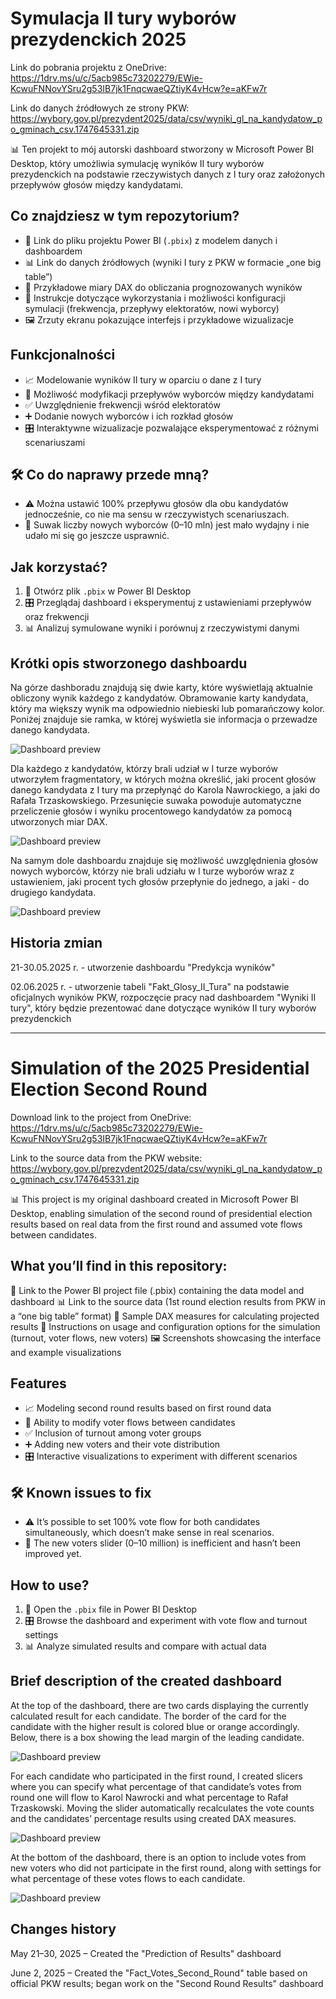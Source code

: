 # Symulacja II tury wyborów prezydenckich 2025

Link do pobrania projektu z OneDrive: https://1drv.ms/u/c/5acb985c73202279/EWie-KcwuFNNovYSru2g53IB7jk1FnqcwaeQZtiyK4vHcw?e=aKFw7r

Link do danych źródłowych ze strony PKW: https://wybory.gov.pl/prezydent2025/data/csv/wyniki_gl_na_kandydatow_po_gminach_csv.1747645331.zip

📊 Ten projekt to mój autorski dashboard stworzony w Microsoft Power BI Desktop, który umożliwia symulację wyników II tury wyborów prezydenckich na podstawie rzeczywistych danych z I tury oraz założonych przepływów głosów między kandydatami.

## Co znajdziesz w tym repozytorium?  
- 📁 Link do pliku projektu Power BI (`.pbix`) z modelem danych i dashboardem  
- 📊 Link do danych źródłowych (wyniki I tury z PKW w formacie „one big table”)  
- 🧮 Przykładowe miary DAX do obliczania prognozowanych wyników  
- 📖 Instrukcje dotyczące wykorzystania i możliwości konfiguracji symulacji (frekwencja, przepływy elektoratów, nowi wyborcy)  
- 🖼️ Zrzuty ekranu pokazujące interfejs i przykładowe wizualizacje  

## Funkcjonalności  
- 📈 Modelowanie wyników II tury w oparciu o dane z I tury  
- 🔄 Możliwość modyfikacji przepływów wyborców między kandydatami  
- ✅ Uwzględnienie frekwencji wśród elektoratów  
- ➕ Dodanie nowych wyborców i ich rozkład głosów  
- 🎛️ Interaktywne wizualizacje pozwalające eksperymentować z różnymi scenariuszami  

## 🛠️ Co do naprawy przede mną? 
- ⚠️ Można ustawić 100% przepływu głosów dla obu kandydatów jednocześnie, co nie ma sensu w rzeczywistych scenariuszach.  
- 🔧 Suwak liczby nowych wyborców (0–10 mln) jest mało wydajny i nie udało mi się go jeszcze usprawnić.  

## Jak korzystać?  
1. 📂 Otwórz plik `.pbix` w Power BI Desktop  
2. 🎛️ Przeglądaj dashboard i eksperymentuj z ustawieniami przepływów oraz frekwencji  
3. 📊 Analizuj symulowane wyniki i porównuj z rzeczywistymi danymi

## Krótki opis stworzonego dashboardu

Na górze dashboradu znajdują się dwie karty, które wyświetlają aktualnie obliczony wynik każdego z kandydatów.
Obramowanie karty kandydata, który ma większy wynik ma odpowiednio niebieski lub pomarańczowy kolor.
Poniżej znajduje sie ramka, w której wyświetla sie informacja o przewadze danego kandydata.

![Dashboard preview](1.png)

Dla każdego z kandydatów, którzy brali udział w I turze wyborów utworzyłem fragmentatory, w których można
określić, jaki procent głosów danego kandydata z I tury ma przepłynąć do Karola Nawrockiego, a jaki do
Rafała Trzaskowskiego. Przesunięcie suwaka powoduje automatyczne przeliczenie głosów i wyniku procentowego
kandydatów za pomocą utworzonych miar DAX.

![Dashboard preview](2.png)

Na samym dole dashboardu znajduje się możliwość uwzględnienia głosów nowych wyborców, którzy nie brali udziału
w I turze wyborów wraz z ustawieniem, jaki procent tych głosów przepłynie do jednego, a jaki - do drugiego kandydata.

![Dashboard preview](3.png)

## Historia zmian
21-30.05.2025 r. - utworzenie dashboardu "Predykcja wyników"

02.06.2025 r. - utworzenie tabeli "Fakt_Glosy_II_Tura" na podstawie oficjalnych wyników PKW, rozpoczęcie pracy nad dashboardem "Wyniki II tury",
który będzie prezentować dane dotyczące wyników II tury wyborów prezydenckich

------------------------------------------------------------------------------------------------------------------------
# Simulation of the 2025 Presidential Election Second Round

Download link to the project from OneDrive: https://1drv.ms/u/c/5acb985c73202279/EWie-KcwuFNNovYSru2g53IB7jk1FnqcwaeQZtiyK4vHcw?e=aKFw7r

Link to the source data from the PKW website:
https://wybory.gov.pl/prezydent2025/data/csv/wyniki_gl_na_kandydatow_po_gminach_csv.1747645331.zip

📊 This project is my original dashboard created in Microsoft Power BI Desktop, enabling simulation of the second round of presidential election results based on real data from the first round and assumed vote flows between candidates.

## What you’ll find in this repository:
📁 Link to the Power BI project file (.pbix) containing the data model and dashboard
📊 Link to the source data (1st round election results from PKW in a “one big table” format)
🧮 Sample DAX measures for calculating projected results
📖 Instructions on usage and configuration options for the simulation (turnout, voter flows, new voters)
🖼️ Screenshots showcasing the interface and example visualizations

## Features  
- 📈 Modeling second round results based on first round data  
- 🔄 Ability to modify voter flows between candidates  
- ✅ Inclusion of turnout among voter groups  
- ➕ Adding new voters and their vote distribution  
- 🎛️ Interactive visualizations to experiment with different scenarios  

## 🛠️ Known issues to fix  
- ⚠️ It’s possible to set 100% vote flow for both candidates simultaneously, which doesn’t make sense in real scenarios.  
- 🔧 The new voters slider (0–10 million) is inefficient and hasn’t been improved yet.  

## How to use?  
1. 📂 Open the `.pbix` file in Power BI Desktop  
2. 🎛️ Browse the dashboard and experiment with vote flow and turnout settings  
3. 📊 Analyze simulated results and compare with actual data  

## Brief description of the created dashboard
At the top of the dashboard, there are two cards displaying the currently calculated result for each candidate.
The border of the card for the candidate with the higher result is colored blue or orange accordingly.
Below, there is a box showing the lead margin of the leading candidate.

![Dashboard preview](1.png)

For each candidate who participated in the first round, I created slicers where you can specify what percentage of that candidate’s votes from round one will flow to Karol Nawrocki and what percentage to Rafał Trzaskowski.
Moving the slider automatically recalculates the vote counts and the candidates’ percentage results using created DAX measures.

![Dashboard preview](2.png)

At the bottom of the dashboard, there is an option to include votes from new voters who did not participate in the first round, along with settings for what percentage of these votes flows to each candidate.

![Dashboard preview](3.png)

## Changes history
May 21–30, 2025 – Created the "Prediction of Results" dashboard

June 2, 2025 – Created the "Fact_Votes_Second_Round" table based on official PKW results; began work on the "Second Round Results" dashboard

